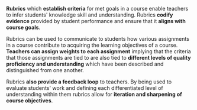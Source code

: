 <p><strong>Rubrics</strong><span style=font-weight: 400;> which </span><strong>establish criteria</strong><span style=font-weight: 400;> for met goals in a course enable teachers to infer students' knowledge skill and understanding. Rubrics </span><strong>codify evidence</strong><span style=font-weight: 400;> provided by student performance and ensure that it </span><strong>aligns with course goals</strong><span style=font-weight: 400;>.</span></p>

<p><span style=font-weight: 400;>Rubrics can be used to communicate to students how various assignments in a course contribute to acquiring the learning objectives of a course. </span><strong>Teachers can assign weights to each assignment</strong><span style=font-weight: 400;> implying that the criteria that those assignments are tied to are also tied to </span><strong>different levels of quality proficiency and understanding</strong><span style=font-weight: 400;> which have been described and distinguished from one another.</span></p>

<p><span style=font-weight: 400;>Rubrics </span><strong>also provide a feedback loop</strong><span style=font-weight: 400;> to teachers. By being used to evaluate students' work and defining each differentiated level of understanding within them rubrics allow for </span><strong>iteration and sharpening of course objectives</strong><span style=font-weight: 400;>.</span></p>